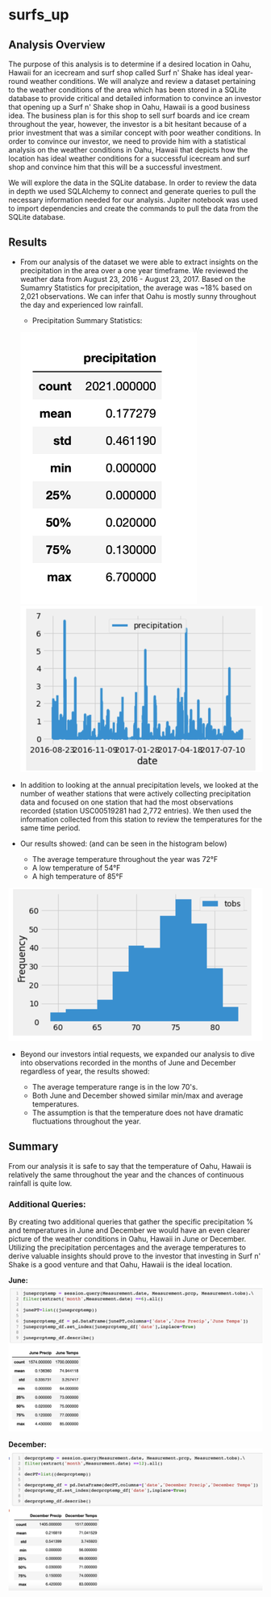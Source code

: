 # surfs_up

## Analysis Overview
The purpose of this analysis is to determine if a desired location in Oahu, Hawaii for an icecream and surf shop called Surf n' Shake has ideal year-round weather conditions. We will analyze and review a dataset pertaining to the weather conditions of the area which has been stored in a SQLite database to provide critical and detailed information to convince an investor that opening up a Surf n' Shake shop in Oahu, Hawaii is a good business idea. The business plan is for this shop to sell surf boards and ice cream throughout the year, however, the investor is a bit hesitant because of a prior investment that was a similar concept with poor weather conditions. In order to convince our investor, we need to provide him with a statistical analysis on the weather conditions in Oahu, Hawaii that depicts how the location has ideal weather conditions for a successful icecream and surf shop  and convince him that this will be a successful investment.

We will explore the data in the SQLite database. In order to review the data in depth we used SQLAlchemy to connect and generate queries to pull the necessary information needed for our analysis. Jupiter notebook was used to import dependencies and create the commands to pull the data from the SQLite database.

## Results
- From our analysis of the dataset we were able to extract insights on the precipitation in the area over a one year timeframe. We reviewed the weather data from August 23, 2016 - August 23, 2017. Based on the Sumamry Statistics for precipitation, the average was ~18% based on 2,021 observations. We can infer that Oahu is mostly sunny throughout the day and experienced low rainfall.


  - Precipitation Summary Statistics:
  
  ![precipitation_summary_stats](https://github.com/Jflux05/surfs_up/blob/e3ba2a28d3443b677e2417f8219a9036137f3f13/Resources/precipitation%20summary%20stats.png)
  ![precipitation_bar_graph](https://github.com/Jflux05/surfs_up/blob/e3ba2a28d3443b677e2417f8219a9036137f3f13/Resources/precipitation%20bar%20graph.png)
  
  
 - In addition to looking at the annual precipitation levels, we looked at the number of weather stations that were actively collecting precipitation data and focused on one station that had the most observations recorded (station USC00519281 had 2,772 entries). We then used the information collected from this station to review the temperatures for the same time period. 
  - Our results showed: (and can be seen in the histogram below)
    - The average temperature throughout the year was 72°F 
    - A low temperature of 54°F 
    - A high temperature of 85°F

![12month_temp_observation_frequency](https://github.com/Jflux05/surfs_up/blob/e3ba2a28d3443b677e2417f8219a9036137f3f13/Resources/12month_temp_observation_frequency.png)


- Beyond our investors intial requests, we expanded our analysis to dive into observations recorded in the months of June and December regardless of year, the results showed:

  - The average temperature range is in the low 70's.
  - Both June and December showed similar min/max and average temperatures. 
  - The assumption is that the temperature does not have dramatic fluctuations throughout the year.

## Summary
From our analysis it is safe to say that the temperature of Oahu, Hawaii is relatively the same throughout the year and the chances of continuous rainfall is quite low. 


  ### Additional Queries: 
By creating two additional queries that gather the specific precipitation % and temperatures in June and December we would have an even clearer picture of the weather conditions in Oahu, Hawaii in June or December. Utilizing the precipitation percentages and the average temperatures to derive valuable insights should prove to the investor that investing in Surf n' Shake is a good venture and that Oahu, Hawaii is the ideal location.
  
 **June:**
 ![June PrecipTemps Query](https://github.com/Jflux05/surfs_up/blob/db966f22c2ea3076496bb61fc9d4f58ad6faa6fb/Resources/June%20Precip%20Temps.png)
 
 
 **December:**
 ![Dec PrecipTemps Query](https://github.com/Jflux05/surfs_up/blob/7e89aa85c25c9a318a570091cc4d3fa126981c1e/Resources/December%20Precip%20Temps.png)

